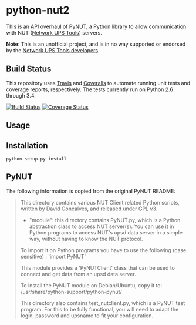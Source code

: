 python-nut2
===========

This is an API overhaul of [PyNUT](https://github.com/networkupstools/nut/tree/master/scripts/python),
a Python library to allow communication with NUT ([Network UPS Tools](http://www.networkupstools.org/))
servers.

**Note**: This is an unofficial project, and is in no way supported or
endorsed by the [Network UPS Tools developers](https://github.com/networkupstools).

## Build Status

This repository uses [Travis](https://travis-ci.org/) and
[Coveralls](https://coveralls.io/) to automate running unit tests and
coverage reports, respectively. The tests currently run on Python 2.6
through 3.4.

[![Build Status](https://travis-ci.org/george2/python-nut2.svg?branch=master)](https://travis-ci.org/george2/python-nut2)
[![Coverage Status](https://coveralls.io/repos/george2/python-nut2/badge.png)](https://coveralls.io/r/george2/python-nut2)

## Usage


## Installation

    python setup.py install

## PyNUT

The following information is copied from the original PyNUT README:

> This directory contains various NUT Client related Python scripts, written by
> David Goncalves, and released under GPL v3.
> 
> * "module": this directory contains PyNUT.py, which is a Python abstraction
> class to access NUT server(s). You can use it in Python programs to access NUT's
> upsd data server in a simple way, without having to know the NUT protocol.
> 
> To import it on Python programs you have to use the following (case sensitive) :
> 'import PyNUT'
> 
> This module provides a 'PyNUTClient' class that can be used to connect and get
> data from an upsd data server.
> 
> To install the PyNUT module on Debian/Ubuntu, copy it to:
> /usr/share/python-support/python-pynut/
> 
> This directory also contains test_nutclient.py, which is a PyNUT test program.
> For this to be fully functional, you will need to adapt the login, password and
> upsname to fit your configuration.
